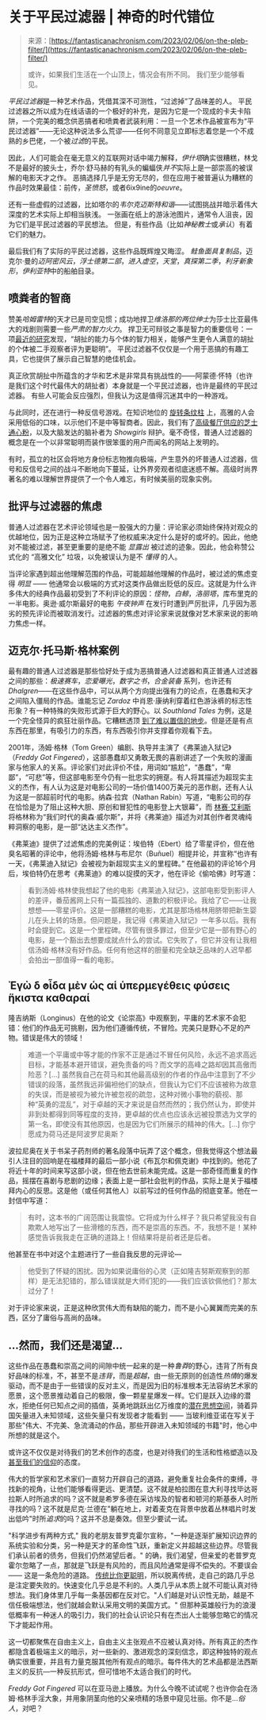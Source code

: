 <!--yml

分类：未分类

日期：2024-05-27 14:43:27

-->

# 关于平民过滤器 | 神奇的时代错位

> 来源：[https://fantasticanachronism.com/2023/02/06/on-the-pleb-filter/](https://fantasticanachronism.com/2023/02/06/on-the-pleb-filter/)
> 
> 或许，如果我们生活在一个山顶上，情况会有所不同。 我们至少能够看见。

*平民过滤器*是一种艺术作品，凭借其深不可测性，“过滤掉”了品味差的人。 平民过滤器之所以成为在线话语的一个极好的补充，是因为它是一个现成的卡夫卡陷阱，一个完美的概念供恶搞者和喷粪者武装利用：一旦一个艺术作品被宣布为“平民过滤器”——无论这种说法多么荒谬——任何不同意见立即标志着您是一个不成熟的乡巴佬，一个被*过滤*的平民。

因此，人们可能会在毫无意义的互联网对话中竭力解释，*伊什塔*确实很糟糕，林戈不是最好的披头士，乔尔·舒马赫的有乳头的蝙蝠侠*并不*实际上是一部崇高的被误解的电影天才之作。 恶搞选择几乎是无穷无尽的，但在应用于被普遍认为糟糕的作品时效果最佳：前传，*圣愤怒*，或者6ix9ine的*oeuvre*。

还有一些虚假的过滤器，比如塔尔的*韦尔克迈斯特和谐*——试图挑战并暗示着伟大深度的艺术实际上却相当肤浅。 一张画在纸上的游泳池图片，通常令人沮丧，因为它们是平民过滤器的平民想法。 但是，有些作品（比如*神秘教士*或*承认*）有着它们的魅力。

最后我们有了实际的平民过滤器，这些作品既辉煌又晦涩。 *鲑鱼面具复制品*，迈克尔·曼的*迈阿密风云*，*浮士德第二部*，*进入虚空*，*天堂*，*真探第二季*，*利牙新象形*，*伊利亚特*中的船舶目录。

## 喷粪者的智商

赞美*哈姆雷特*的天才已是司空见惯；成功地捍卫*维洛那的两位绅士*为莎士比亚最伟大的戏剧则需要一些*严肃的智力火力*。 捍卫无可辩驳之事是智力的重要信号：一项[最近的研究](https://journals.sagepub.com/doi/full/10.1177/14747049211000317)发现，“胡扯的能力与个体的智力相关，能够产生更令人满意的胡扯的个体被二手观察者评为更聪明”。 平民过滤器不仅仅是一个用于恶搞的有趣工具，它也提供了展示自己智慧的绝佳机会。

真正欣赏胡扯中所蕴含的才华和艺术是非常具有挑战性的——阿蒙德·怀特（也许是我们这个时代最伟大的胡扯者）本身就是一个平民过滤器，也许是最终的平民过滤器。 有些人可能会反应强烈，但我认为这是值得沉迷其中的一种游戏。

与此同时，还在进行一种反信号游戏。在知识地位的 [旋转条纹柱](https://slatestarcodex.com/2014/04/22/right-is-the-new-left/) 上，高雅的人会采用低俗的口味，以示他们不是中等智商者。因此，我们有了[高级餐厅供应的芝士通心粉](https://sci-hub.hkvisa.net/https://doi.org/10.1093/jcr/ucz049)，以及大脑发达的脑补者为 *Showgirls* 辩护。毫不奇怪，普通人过滤器的概念是在一个以非常聪明而装作很笨蛋的用户而闻名的网站上发明的。

有时，孤立的社区会将地方身份标志物推向极端，产生意外的坏普通人过滤器，信号和反信号之间的战斗不断地向下蔓延，让外界旁观者彻底迷惑不解。高级时尚界著名的难以理解世界提供了一个令人难忘，有时候美丽的现象实例。 

## 批评与过滤器的焦虑

普通人过滤器在艺术评论领域也是一股强大的力量：评论家必须始终保持对观众的优越地位，因为正是这种立场赋予了他权威来决定什么是好的或坏的。因此，他绝对不能被过滤，甚至更重要的是绝不能 *显露出* 被过滤的迹象。因此，他会称赞公式化的 “高雅文化” 垃圾，以免被误认为是不 *懂得* 的人。

当评论家遇到超出他理解范围的作品，可能超越他理解的作品时，被过滤的焦虑变得 *明显* —— 他通常会以极端的方式对这类作品做出贬低的反应。这就是为什么许多伟大的经典作品最初受到了不利评论的原因：*怪物*，*白鲸*，*洛丽塔*，库布里克的一半电影。奥逊·威尔斯最好的电影 *午夜钟声* 在发行时遭到严厉批评，几乎因为恶劣的预先评论而被取消发行。过滤器的焦虑对评论家来说就像对艺术家来说的影响力焦虑一样。

## 迈克尔·托马斯·格林案例

最有趣的普通人过滤器是那些恰好处于成为恶搞普通人过滤器和真正普通人过滤器之间的那些：*极速赛车*，*恋爱曝光*，*数字之书*，*合金装备* 系列，也许还有 *Dhalgren*——在这些作品中，可以从两个方向提出强有力的论点，在愚蠢和天才之间陷入僵局的作品。谁能忘记 *Zardoz* 中肖恩·康纳利穿着红色游泳裤的标志性形象？有一种特殊的失败形式源于巨大的野心。以 *Southland Tales* 为例，这是一个完全怪异的疯狂壮丽作品。它糟糕透顶 [到了难以置信的地步](https://www.youtube.com/watch?v=X7YXONuF3dk)。但是还是有点东西在那里，有吸引力的东西，有东西吸引你并支撑着你观看下去。

2001年，汤姆·格林（Tom Green）编剧、执导并主演了《弗莱迪入狱记》（*Freddy Got Fingered*），这部愚蠢却又勇敢无畏的喜剧讲述了一个失败的漫画家与他家人的关系。评论家们对此评价不佳，用词如“尴尬”，“愚蠢”，“卑鄙”，“可悲”等，但这部电影至今仍有一批忠实的拥趸。有人将其描述为超现实主义的杰作，有人认为这是对电影公司的一场价值1400万美元的恶作剧，还有人认为这是一部超前时代的电影。纳森·拉宾（Nathan Rabin）写道，“电影公司的存在恰恰是为了阻止这种大胆、原创和冒犯性的电影登上大银幕”，而 [林赛·艾利斯](https://www.youtube.com/watch?v=3v_wfECtCvQ) 将格林称为“我们时代的奥森·威尔斯”，并将《弗莱迪》描述为对其创作者灵魂纯粹洞察的电影，是一部“达达主义杰作”。

《弗莱迪》提供了过滤焦虑的完美例证：埃伯特（Ebert）给了零星评价，但在他臭名昭著的评论中，他将汤姆·格林与布尼尔（Buñuel）相提并论，并宣称“也许有一天，《弗莱迪入狱记》会被视为新超现实主义的里程碑。” 在他最初的评论16个月后，埃伯特仍在思考《弗莱迪》的难以捉摸的天才，他在评论《偷哈佛》时写道：

> 看到汤姆·格林使我想起了他的电影《弗莱迪入狱记》，这部电影受到影评人的差评，番茄酱网上只有一篇孤独的、道歉的积极评论。我给了它——让我想想——零星评价。这是一部糟糕的电影，尤其是那场格林用脐带把新生婴儿在头上转的场景。但问题是，我记得《弗莱迪入狱记》一年多以后。我有时会提到它。这是一个里程碑。尽管有很多罪过，但至少它是一部有野心的电影，是一个豁出去想要成就点什么的尝试。它失败了，但它并没有让我相信汤姆·格林没有好作品。任何有他这样的胆量和完全缺乏品味的人迟早都会拍出一部值得一看的电影。

## Ἐγὼ δ ̓οἶδα μὲν ὡς αἱ ὑπερμεγέθεις φύσεις ἥκιστα καθαραί

隆吉纳斯（Longinus）在他的论文《论崇高》中观察到，平庸的艺术家不会犯错：他们的作品无可挑剔，因为他们遵循传统，不冒险。完美只是野心不足的产物。错误是伟大的领域！

> 难道一个平庸或中等才能的作家不正是通过不冒任何风险，永远不追求高远目标，才能基本避开错误，避免责备的吗？而文学的高峰之路却因其高傲而险恶？[...] 虽然我自己在荷马和其他最高级别的作者的作品中注意到了不少错误的段落，虽然我远非偏袒他们的缺点，但我认为它们不应该被称为故意的失误，而是被视为被允许被忽视的疏忽，这种对微小事物的藐视、那种“英勇的混乱”，对于卓越的天才来说是自然而然的；我仍然认为，即使并非到处都得到同等程度的支持，更卓越的优点也应该永远被投票选为文学的第一名，即使没有其他原因，也是因为它们所展示的精神的伟大。[...] 你宁愿成为荷马还是阿波罗尼奥斯？

波拉尼奥在关于书呆子药剂师的著名段落中玩弄了这个概念，但我觉得这个想法最引人注目的回响是在福楼拜的最后一部小说《布瓦尔和佩克谢》中找到的。他花了将近十年的时间来写这部小说，但在他去世前未能完成。这是一部奇怪而重复的作品，摇摆在喜剧与悲剧的边缘；表面上是一部社会批判的作品，实际上是关于福楼拜内心的反思。这是他（或任何其他人）以前写过的任何作品的彻底变革。他在一封信中写道：

> 有时，这本书的广阔范围让我震惊。它将成为什么样子？我只希望我没有自欺欺人地写出了一些滑稽的东西，而不是崇高的东西。不，我想不是！某种感觉告诉我我走在正确的道路上！但结果将是前者还是后者。

他甚至在书中对这个主题进行了一些自我反思的元评论—

> 他受到了怀疑的困扰。因为如果说庸俗的心灵（正如隆吉努斯观察到的那样）是无法犯错的，那么错误就是大师们犯的——我们应该钦佩他们？那太过分了！

对于评论家来说，正是这种欣赏伟大而有缺陷的能力，而不是小心翼翼而完美的东西，区分了庸俗与高尚的品味。

## ...然而，我们还是渴望...

这些作品在愚蠢和崇高之间的间隙中统一起来的是一种*鲁莽*的野心，违背了所有良好品味的标准，不，甚至不是*违背*，而是*超越*，由一些无原则的创造性*热情*的爆发驱动，而不是由于一些错误的反对主义，而是因为旧的标准根本无法容纳艺术家的愿景，这个愿景推动着自己的极限，像一颗星星爆发一样。它们是跃入边缘的潜水，拒绝任何已知点之间的插值，英勇地跳跃出亿万维度的[潜在思想空间](https://twitter.com/alexeyguzey/status/1566865664962281472)，骑着异国矢量进入未知领域，这些矢量只有发现者才能看到 —— 当玻利维亚诺在写关于那些"伟大、不完美、急流涌动的作品，那些开辟进入未知领域的书籍"时，他心中所想的就是这个。

或许这不仅仅是对待我们的艺术创作的态度，也是对待我们的生活和性格塑造以及[甚至我们的信仰](https://twitter.com/literalbanana/status/712913395645685760)的态度。

伟大的哲学家和艺术家们一直努力开辟自己的道路，避免重复社会条件的束缚，寻找新的视角，让他们能够看得更远、更清楚。这不就是柏拉图在意大利寻找毕达哥拉斯人时所追求的吗？这不就是希罗多德在采访埃及的智者和顿河的斯基泰人时所寻找的吗？这不就是尼克·兰德在"躺在地上，对着麦克在背景中放着丛林唱片时发出低吟"时所*追求*的吗？这并不总是奏效。但至少要试一试。

"科学进步有两种方式," 我的老朋友普罗克霍尔宣称，"一种是逐渐扩展知识边界的系统实验和分类，另一种是天才的革命性飞跃，重新定义并超越这些边界。尽管我们承认前者的债务，但我们仍然渴望后者。" 的确，我们渴望，但亲爱的老普罗克霍尔忽略了一点，那就是飞跃是有风险的，而且风险通常是得不偿失的。不要误会 —— 这是一条危险的道路。 [传统比你更聪明](https://scholars-stage.org/tradition-is-smarter-than-you-are/)，所以脱离传统，走自己的路几乎总是注定要失败的。快速变化几乎总是不利的。人类几乎从本质上就不可能认真对待想法。我们身体里几乎每一条基因都在反对它。"人们越是对认识性无助，越是不信任极端想法，他们就越会默认采用文明的美国方式。" 但那种英雄般行为的浪漫低概率有一种迷人的吸引力，我们的社会认识论只有在杰出人士能够忽略它的情况下才能起作用。

这一切都聚焦在自由主义上，自由主义主张观点不应被认真对待。所有真正的杰作都隐含着极端主义的暗示，对一些新的、激进观念的深刻信念，即这种独特的观点确实很重要，并且有力量克服其他所有观点的暗示。每件伟大的艺术品都是法西斯主义的反抗—一种反抗形式，但可惜地不太适合我们的时代。

*Freddy Got Fingered* 可以在亚马逊上播放。为什么今晚不试试呢？也许你会在汤姆·格林手淫大象，并用象阴茎向他的父亲喷精的场景中窥见壮丽。你不是...*俗人*，对吧？
